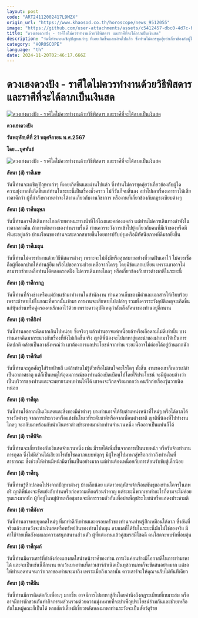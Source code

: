 ```yaml
---
layout: post
code: "ART24112002417L9MZX"
origin_url: "https://www.khaosod.co.th/horoscope/news_9512055"
image: "https://github.com/user-attachments/assets/c5412457-dbc0-4d7c-b1ed-dfebc3eb5187"
title: "ดวงเฮงดวงปัง - ราศีใดไม่ควรทำงานด้วยวิธีพิสดาร และราศีที่จะได้ลาภเป็นเงินสด"
description: "วันนี้ท่านจะเผชิญปัญหาเก่าๆ ที่เคยเกิดขึ้นและผ่านไปแล้ว ซึ่งท่านไม่ควรขุดคุ้ยว่าเกี่ยวข้องกับผู้ใด ความยุ่งยากที่เกิดขึ้นแก่ท่านในระยะนี้เป็นเรื่องชั่วคราว"
category: "HOROSCOPE"
language: "th"
date: 2024-11-20T02:46:17.666Z
---
```


# ดวงเฮงดวงปัง - ราศีใดไม่ควรทำงานด้วยวิธีพิสดาร และราศีที่จะได้ลาภเป็นเงินสด

[![ดวงเฮงดวงปัง - ราศีใดไม่ควรทำงานด้วยวิธีพิสดาร และราศีที่จะได้ลาภเป็นเงินสด](https://www.khaosod.co.th/wpapp/uploads/2024/11/1-วันพฤหัส.jpg "ดวงเฮงดวงปัง - ราศีใดไม่ควรทำงานด้วยวิธีพิสดาร และราศีที่จะได้ลาภเป็นเงินสด")](https://www.khaosod.co.th/wpapp/uploads/2024/11/1-วันพฤหัส.jpg)

**ดวงเฮงดวงปัง**

**วันพฤหัสบดีที่ 21 พฤศจิกายน พ.ศ.2567**

**โดย…บุศพันธ์**

![ดวงเฮงดวงปัง - ราศีใดไม่ควรทำงานด้วยวิธีพิสดาร และราศีที่จะได้ลาภเป็นเงินสด](https://www.khaosod.co.th/wpapp/uploads/2024/11/2-วันพฤหัส.jpg)

**ลัคนา (ลั) ราศีเมษ**

วันนี้ท่านจะเผชิญปัญหาเก่าๆ ที่เคยเกิดขึ้นและผ่านไปแล้ว ซึ่งท่านไม่ควรขุดคุ้ยว่าเกี่ยวข้องกับผู้ใด ความยุ่งยากที่เกิดขึ้นแก่ท่านในระยะนี้เป็นเรื่องชั่วคราว ไม่กี่วันก็จบสิ้นลง อย่าไปเอาเรื่องเอาราวให้เสียเวลาดีกว่า ผู้ที่กำลังหางานทำจะได้งานเกี่ยวกับงานวิชาการ หรืองานที่เกี่ยวข้องกับกฎระเบียบต่างๆ

**ลัคนา (ลั) ราศีพฤษภ**

วันนี้ท่านอาจได้เดินทางไกลด้วยพาหนะทางน้ำที่โอ่โถงและคล่องแคล่ว แต่ท่านไม่ควรเดินทางลำพังในเวลากลางคืน ถ้าการเดินทางของท่านราบรื่นดี ท่านควรระวังการเข้าไปยุ่งเกี่ยวกับคนที่มีเจ้าของหรือมีพันธะอยู่แล้ว บ้านเรือนของท่านจะสะดวกสบายขึ้นโดยการปรับปรุงหรือมีทัศนียภาพที่ดีมากยิ่งขึ้น

**ลัคนา (ลั) ราศีเมถุน**

วันนี้ท่านไม่ควรทำงานด้วยวิธีพิสดารต่างๆ เพราะจะไม่มั่งมีหรือสุขสบายอย่างที่วาดฝันเอาไว้ ไม่ควรเชื่อถือผู้ที่ออกปากให้ท่านกู้ยืม หรือไปขอความช่วยเหลือจากใครๆ โดยมีข้อแลกเปลี่ยน เพราะเขาอาจไม่สามารถช่วยเหลือท่านได้ตลอดรอดฝั่ง ไม่ควรเดินทางไกลๆ หรือเกี่ยวข้องกับชาวต่างชาติในระยะนี้

**ลัคนา (ลั) ราศีกรกฎ**

วันนี้ท่านที่จ้างช่างหรือแม่บ้านเข้ามาทำงานในสำนักงาน ท่านควรเก็บของมีค่าและเอกสารให้เรียบร้อย เพราะถ้าหายไปในขณะที่พวกนั้นเข้ามา การงานจะเสียหายไปเปล่าๆ รวมทั้งควรระวังอุบัติเหตุจะเกิดขึ้นแก่หุ้นส่วนหรือคู่ครองคนรักเอาไว้ด้วย เพราะดาวอุบัติเหตุกำลังเล็งลัคนาของท่านอยู่อีกนาน

**ลัคนา (ลั) ราศีสิงห์**

วันนี้ท่านออกจะคิดมากเกินไปหน่อย ซึ่งจริงๆ แล้วท่านอาจแค่เหนื่อยล้าหรือเลือดลมไม่ดีเท่านั้น บางท่านอาจคิดมากระแวงกับเรื่องที่ยังไม่เกิดขึ้นจริง ญาติพี่น้องจะไปมาหาสู่และนำของฝากมาให้เป็นการผิดปกติ คล้ายเป็นลางสังหรณ์ว่า เขาต้องการผลประโยชน์จากท่าน ระยะนี้อาจไม่ค่อยได้อยู่บ้านมากนัก

**ลัคนา (ลั) ราศีกันย์**

วันนี้ท่านจะถูกศัตรูใส่ร้ายป้ายสี แต่ถ้าท่านไม่รู้ตัวหรือไม่สนใจอะไรใดๆ ทั้งสิ้น งานของเขาก็เหลวเปล่าเป็นอากาศธาตุ แต่ก็เป็นเหตุให้อุดมการณ์ของท่านต้องบิดเบือนไปโดยไร้ประโยชน์ จะมีผู้แอบอ้างว่าเป็นบริวารของท่านและจะพยายามพบท่านให้ได้ เขาคงจะวิกลจริตมากกว่า คนรักก่อเรื่องวุ่นวายนิดหน่อย

**ลัคนา (ลั) ราศีตุล**

วันนี้ท่านได้ลาภเป็นเงินสดและสิ่งของมีค่าต่างๆ บางท่านอาจได้รับตำแหน่งหน้าที่ใหม่ๆ หรือได้ลาภได้รางวัลต่างๆ จากการประกวดหรือแข่งขันในเวทีระดับชาติหรือจากเพื่อนต่างชาติ ญาติพี่น้องที่ไปทำงานไกลๆ จะกลับมาพร้อมกับนำเงินตราต่างประเทศมาฝากท่านจำนวนหนึ่ง หรืออาจเป็นแฟนก็ได้

**ลัคนา (ลั) ราศีพิจิก**

วันนี้ท่านจะเกี่ยวข้องกับเงินสดจำนวนหนึ่ง เช่น มีรายได้เพิ่มขึ้นจากการเป็นนายหน้า หรือรับจ้างทำงานการกุศล ซึ่งไม่มีส่วนได้เสียอะไรกับโชคลาภแบบฟลุกๆ มีผู้ใหญ่ไปมาหาสู่หรือกล่าวถึงท่านในที่สาธารณะ ซึ่งช่วยให้ท่านมีหน้ามีตาขึ้นเป็นอย่างมาก แต่ท่านต้องเหนื่อยกับการต้อนรับขับสู้เล็กน้อย

**ลัคนา (ลั) ราศีธนู**

วันนี้ท่านรู้สึกปลอดโปร่งจากปัญหาต่างๆ บ้างเล็กน้อย แต่ดาวพฤหัสฯเจ้าเรือนพันธุของท่านโคจรในภพอริ ญาติพี่น้องจะขัดแย้งกับท่านหรือก่อความเดือดร้อนรำคาญ แต่ระยะนี้พวกเขาทำอะไรก็ตามจะไม่ค่อยรุนแรงมากนัก ผู้ที่อยู่ในหมู่บ้านหรือชุมชนจะมีการรวมตัวกันเพื่อบำเพ็ญประโยชน์หรือแสดงประชามติ

**ลัคนา (ลั) ราศีมังกร**

วันนี้ท่านอาจพบบุคคลใหม่ๆ ที่มาทำดีกับท่านและครอบครัวของท่านจนท่านรู้สึกเหมือนได้ลาภ ซึ่งอันที่จริงแล้วเขาหวังจะนำเงินสดหรือทรัพย์สินของท่านไปหมุน ลาภผลที่ได้รับในระยะนี้มักไม่ใช่ของจริง มีค่าใช้จ่ายเพื่อสังคมและความสนุกสนานส่วนตัว ผู้ที่แต่งงานแล้วคู่สมรสมีโชคดี คนโสดจะพบรักที่อบอุ่น

**ลัคนา (ลั) ราศีกุมภ์**

วันนี้ท่านมีดาวเสาร์ที่กำลังส่องแสงสดใสนำหน้าราศีของท่าน การเงินค่อนข้างมีโอกาสดีในการทำมาหาได้ และจะเป็นเช่นนี้อีกนาน ยกเว้นบางท่านที่ดาวเสาร์กำเนิดเป็นทุสถานภพก็จะขัดสนอย่างมาก แต่ขอให้ท่านอดทนจนกว่าเวลาของท่านจะมาถึง เพราะเมื่อถึงเวลานั้น ดาวเสาร์จะให้คุณจนรับไม่ทันทีเดียว

**ลัคนา (ลั) ราศีมีน**

วันนี้ท่านมีการติดต่อกับเพื่อนๆ มากขึ้น อาจมีการไปมาหาสู่กันโดยคำนึงถึงกฎระเบียบที่เหมาะสม หรืออาจมีการชักชวนกันทำกิจกรรมส่วนรวมด้วยความมุ่งหมายที่จะบำเพ็ญประโยชน์ร่วมกันและช่วยเหลือกันในหมู่คณะก็เป็นได้ หากสัตว์เลี้ยงมีเขี้ยวพลัดหลงมาหาท่านระวังจะเป็นสัตว์ดุร้าย